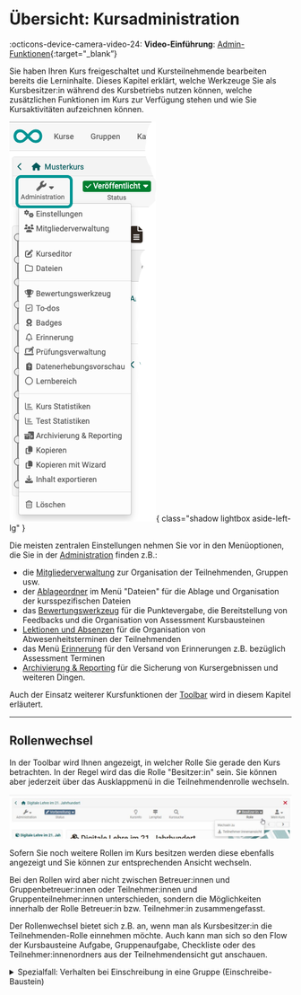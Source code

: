 # Übersicht: Kursadministration

:octicons-device-camera-video-24: **Video-Einführung**: [Admin-Funktionen](<https://www.youtube.com/embed/rWPcz6udUrI>){:target="_blank”} 

Sie haben Ihren Kurs freigeschaltet und Kursteilnehmende bearbeiten bereits die Lerninhalte. Dieses Kapitel erklärt, welche Werkzeuge Sie als Kursbesitzer:in während des Kursbetriebs nutzen können, welche zusätzlichen Funktionen im Kurs zur Verfügung stehen und wie Sie Kursaktivitäten aufzeichnen können. 

![course_administration_v1_de.png](assets/course_administration_v1_de.png){ class="shadow lightbox aside-left-lg" }

Die meisten zentralen Einstellungen nehmen Sie vor in den Menüoptionen, die Sie in der [Administration](Using_Course_Tools.de.md) finden z.B.:

 * die [Mitgliederverwaltung](Members_management.de.md)  zur Organisation der Teilnehmenden, Gruppen usw.
 * der [Ablageordner](Storage_folder.de.md) im Menü "Dateien" für die Ablage und Organisation der kursspezifischen Dateien
 * das [Bewertungswerkzeug](Assessment_tool_overview.de.md) für die Punktevergabe, die Bereitstellung von Feedbacks und die Organisation von Assessment Kursbausteinen
  * [Lektionen und Absenzen](Lectures_and_absences.de.md) für die Organisation von Abwesenheitsterminen der Teilnehmenden
  * das Menü [Erinnerung](Course_Reminders.de.md) für den Versand von Erinnerungen z.B. bezüglich Assessment Terminen
  * [Archivierung & Reporting](Data_archiving.de.md) für die Sicherung von Kursergebnissen und weiteren Dingen.

Auch der Einsatz weiterer Kursfunktionen der [Toolbar](Using_Additional_Course_Features.de.md) wird in diesem Kapitel erläutert. 

---

## Rollenwechsel 
In der Toolbar wird Ihnen angezeigt, in welcher Rolle Sie gerade den Kurs betrachten. In der Regel wird das die Rolle "Besitzer:in" sein. Sie können aber jederzeit über das Ausklappmenü in die Teilnehmendenrolle wechseln. 

![Rollenwechsel](assets/Besitzer_TN.jpg)

Sofern Sie noch weitere Rollen im Kurs besitzen werden diese ebenfalls angezeigt und Sie können zur entsprechenden Ansicht wechseln.  

Bei den Rollen wird aber nicht zwischen Betreuer:innen und Gruppenbetreuer:innen oder Teilnehmer:innen und Gruppenteilnehmer:innen unterschieden, sondern die Möglichkeiten innerhalb der Rolle Betreuer:in bzw. Teilnehmer:in zusammengefasst.

Der Rollenwechsel bietet sich z.B. an, wenn man als Kursbesitzer:in die Teilnehmenden-Rolle einnehmen möchte. Auch kann man sich so den Flow der Kursbausteine Aufgabe, Gruppenaufgabe, Checkliste oder des Teilnehmer:innenordners aus der Teilnehmendensicht gut anschauen.



<details>
    <summary>Spezialfall: Verhalten bei Einschreibung in eine Gruppe (Einschreibe-Baustein)</summary>
    
    <b>Situation:</b> <br>
    - Sie erstellen einen Kurs mit dem Kursbaustein "Einschreibung".<br>
    - Sie wechseln in die Teilnehmer:innenansicht und nehmen eine Einschreibung vor.<br> 
    <b>-></b> OpenOlat wechselt danach ungewollt in die Besitzer:innenrolle.<br>
    - Bei erneutem Wechsel in die Teilnehmer:innenansicht wird der sinnvolle Warndialog ("Sie sind in der Rolle Teilnehmer:in") mit Löschoption für Daten nicht mehr angezeigt.<br>
    - Erst nach einem erneuten Aufruf des Kurses wird die Teilnehmer:innenansicht mit Warndialog wieder korrekt angezeigt.
    <br><br>
    <b>Erklärung:</b> <br>
    Die Teilnehmer:innenansicht ist analog zur Kurs-Freigabe "Ohne Buchung" umgesetzt - man ist in dieser Ansicht nicht in der Kurs-Mitgliederverwaltung eingebucht.
    Es passiert deshalb nun Folgendes:<br>
    - Trägt man sich im Einschreibe-Baustein in eine Gruppe eine, so wird man in diesem Moment Gruppenteilnehmer:in und ist in der Mitgliederverwaltung des Kurses eingetragen.<br>
    - Sobald man im Kurs eine eingetragene Mitgliedschaft "Teilnehmer:in" (Kurs oder Gruppe oder Curriculum) besitzt, steht die "Teilnehmer:innen-Ansicht" nicht mehr zur Verfügung. Diese ist nur vorhanden, wenn man nicht in der Kurs-Mitgliederverwaltung als Teilnehmer:in aufgeführt ist.<br>
    <b>-></b> Schreibe ich mich aus der Teilnehmer:innenansicht in eine Gruppe ein, existiert danach die Teilnehmerinnenansicht für mich nicht mehr, sondern ich bin als Gruppenteilnehmer:in in der Mitgliederverwaltung des Kurses aufgeführt. Deshalb wechselt die Rolle von der Teilnehmerinnenansicht in die Besitzer:innen-Rolle.<br>
    - Klappt man nun bei den Rollen die Auswahl aus, sieht man anstelle der Teilnehmer:innenansicht nun die Rolle "Teilnehmer:in" aufgeführt.<br>
    - Trägt man sich aus der Gruppe wieder aus (und lädt den Kurs neu), so ist die Rolle "Teilnehmer:in" wieder weg und stattdessen die Teilnehmer:innenansicht wieder verfügbar.<br><br>

</details>
